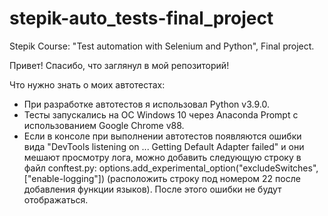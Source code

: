 # stepik-auto_tests-final_project
Stepik Course: "Test automation with Selenium and Python", Final project.

Привет!
Спасибо, что заглянул в мой репозиторий!

Что нужно знать о моих автотестах:
- При разработке автотестов я использовал Python v3.9.0.
- Тесты запускались на ОС Windows 10 через Anaconda Prompt с использованием Google Chrome v88.
- Если в консоле при выполнении автотестов появляются ошибки вида "DevTools listening on ... Getting Default Adapter failed" и они мешают просмотру лога, можно добавить следующую строку в файл conftest.py:
options.add_experimental_option("excludeSwitches", ["enable-logging"])
(расположить строку под номером 22 после добавления функции языков). После этого ошибки не будут отображаться.

